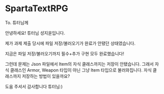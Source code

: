 # SpartaTextRPG
To. 튜터님께

안녕하세요! 튜터님 성지윤입니다.

제가 과제 제출 당시에 파일 저장/불러오기가 완료가 안됐던 상태였습니다.

지금은 파일 저장/불러오기까지 필수+추가 구현 모두 완료했습니다!


그런데 문제는 Json 파일에서 Item의 자식 클래스까지는 저장이 안됐습니다.
그래서 자식 클래스인 Armor, Weapon 타입이 아닌 그냥 Item 타입으로 불러와집니다.
자식 클래스까지 저장하는 방법이 있을까요?

도움 주셔서 감사합니다 튜터님:)
